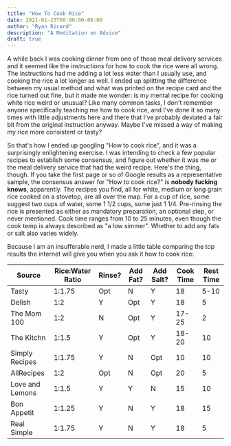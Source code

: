 ```yaml
---
title: "How To Cook Rice"
date: 2021-01-23T08:00:00-06:00
author: "Ryan Ricard"
description: "A Meditation on Advice"
draft: true
---
```


A while back I was cooking dinner from one of those meal delivery services and it seemed like the instructions for how to cook the rice were all wrong. The instructions had me adding a lot less water than I usually use, and cooking the rice a lot longer as well. I ended up splitting the difference between my usual method and what was printed on the recipe card and the rice turned out fine, but it made me wonder: is my mental recipe for cooking white rice weird or unusual? Like many common tasks, I don't remember anyone specifically teaching me how to cook rice, and I've done it so many times with little adjustments here and there that I've probably deviated a fair bit from the original instruction anyway. Maybe I've missed a way of making my rice more consistent or tasty?

So that's how I ended up googling "How to cook rice", and it was a surprisingly enlightening exercise. I was intending to check a few popular recipes to establish some consensus, and figure out whether it was me or the meal delivery service that had the weird recipe. Here's the thing, though. If you take the first page or so of Google results as a representative sample, the consensus answer for "How to cook rice?" is **nobody fucking knows**, apparently. The recipes you find, all for white, medium or long grain rice cooked on a stovetop, are all over the map. For a cup of rice, some suggest two cups of water, some 1 1/2 cups, some just 1 1/4. Pre-rinsing the rice is presented as either as mandatory preparation, an optional step, or never mentioned. Cook time ranges from 10 to 25 minutes, even though the cook temp is always described as "a low simmer". Whether to add any fats or salt also varies widely. 

Because I am an insufferable nerd, I made a little table comparing the top results the internet will give you when you ask it how to cook rice:


Source          |Rice:Water Ratio	|Rinse?		|Add Fat?	|Add Salt?	|Cook Time	|Rest Time
----------------|-------------------|-----------|-----------|-----------|-----------|---------
Tasty 			|1:1.75				|Opt		|N			|Y			|18			|5-10
Delish 	 		|1:2				|Y			|Opt		|Y			|18			|5
The Mom 100 	|1:2				|N			|Opt		|Y			|17-25		|2
The Kitchn 		|1:1.5				|Y			|Opt    	|Y			|18-20		|10
Simply Recipes 	|1:1.75				|Y			|N			|Opt		|10			|10
AllRecipes 		|1:2				|Opt		|N			|Opt		|20			|5
Love and Lemons |1:1.5				|Y			|Y			|N			|15			|10
Bon Appetit 	|1:1.25				|Y			|N			|Y			|18			|15
Real Simple 	|1:1.75				|Y			|N			|Y			|18			|5

